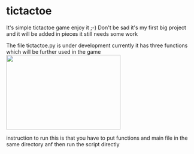 # tictactoe
It's simple tictactoe game enjoy it  ;-)
Don't be sad it's my first big project and it will 
be added in pieces it still needs some work 

The file tictactoe.py is under development currently it has three functions which will be further used in the game 
<img src="https://i1.wp.com/blog.alexdevero.com/wp-content/uploads/2019/06/how-to-build-simple-tic-tac-toe-game-with-react-blog.jpg?w=1024&ssl=1" width="305" height="200"/>

instruction to run this is that you have to put functions and main file in the same directory anf then run the script directly 
